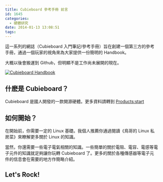 ```yaml
---
title: Cubieboard 參考手冊 前言
id: 1645
categories:
  - 硬體研究
date: 2014-01-13 13:08:51
tags:
---
```


這一系列的網誌（Cubieboard 入門筆記/參考手冊）旨在創建一個第三方的參考手冊，通過一個玩家的視角來為大家提供一份簡明的 Handbook。

大概以後會搬運到 Github，但明顯不是工作尚未展開的現在。

[![Cubieboard Handbook](/wp-content/uploads/2014/01/331777_SC_Handbook_Grey_Q-257x300.jpg)](/wp-content/uploads/2014/01/331777_SC_Handbook_Grey_Q-e1389591451307.jpg)

## <!--more-->

## 什麽是 Cubieboard？

Cubieboard 是國人開發的一款開源硬體。更多資料請轉到 [Products:start](http://docs.cubieboard.org/products/start)

## 如何開始？

在開始前，你需要一定的 Linux 基礎。我個人推薦你通過閱讀《鳥哥的 Linux 私房菜》來瞭解更多關於 Linux 的知識。

當然，你還需要一些電子電氣相關的知識。一些簡單的關於電阻、電容、電感等電子元件的知識就足夠讓你玩轉 Cubieboard 了。更多的關於各種傳感器等電子元件的信息會在需要的地方作簡略介紹。

## Let's Rock!